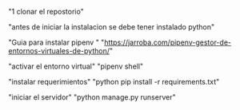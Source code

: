 "1 clonar el repostorio"

"antes de iniciar la instalacion se debe tener instalado python"

"Guia para instalar pipenv "
"https://jarroba.com/pipenv-gestor-de-entornos-virtuales-de-python/"

"activar el entorno virtual"
"pipenv shell"

"instalar requerimientos"
"python pip install -r requirements.txt"

"iniciar el servidor"
"python manage.py runserver"